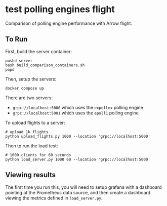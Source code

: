 # test polling engines flight

Comparison of polling engine performance with Arrow flight.

## To Run

First, build the server container:

```shell
pushd server
bash build_comparison_containers.sh
popd
```

Then, setup the servers:

```shell
docker compose up
```

There are two servers:

* `grpc://localhost:5000` which uses the `expollex` polling engine
* `grpc://localhost:5001` which uses the `epoll1` polling engine

To upload flights to a server:

```shell
# upload 1k flights
python upload_flights.py 1000 --location 'grpc://localhost:5000'
```

Then to run the load test:

```shell
# 1000 clients for 60 seconds
python load_server.py 1000 60 --location 'grpc://localhost:5000'
```

## Viewing results

The first time you run this, you will need to setup grafana with a dashboard
pointing at the Prometheus data source, and then create a dashboard viewing 
the metrics defined in `load_server.py`.
